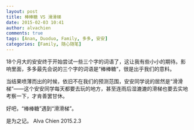 ```yaml
---
layout: post
title: 棒棒糖 VS 滑滑梯
date: 2015-02-03 10:41
author: alvachien
comments: true
tags: [Anan, Duoduo, Family, 多多, 安安]
categories: [Family, 随心随笔]
---
```

18个月大的安安终于开始尝试一些三个字的词语了，这让我有些小小的期待。影响里面，多多最先会说的三个字的词语是“棒棒糖”，很是出乎我们的意料。

当结果喷薄而出的时候，依旧不在我们的预测范围，安安同学说的居然是“滑滑梯”——这个安安同学每天都要去玩的地方，甚至连雨后湿漉漉的滑梯也要去实地考察一下，才肯善罢甘休。

好吧，“棒棒糖”遇到“滑滑梯”。

是为之记。
Alva Chien
2015.2.3
